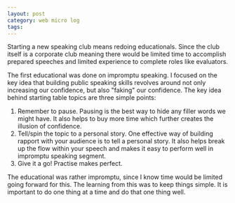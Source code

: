 ```yaml
---
layout: post
category: web micro log
tags:
---
```


Starting a new speaking club means redoing educationals. Since the club itself is a corporate club meaning there would be limited time to accomplish prepared speeches and limited experience to complete roles like evaluators.

The first educational was done on impromptu speaking. I focused on the key idea that building public speaking skills revolves around not only increasing our confidence, but also "faking" our confidence. The key idea behind starting table topics are three simple points:

1.  Remember to pause. Pausing is the best way to hide any filler words we might have. It also helps to buy more time which further creates the illusion of confidence.
2.  Tell/spin the topic to a personal story. One effective way of building rapport with your audience is to tell a personal story. It also helps break up the flow within your speech and makes it easy to perform well in impromptu speaking segment.
3.  Give it a go! Practise makes perfect.

The educational was rather impromptu, since I know time would be limited going forward for this. The learning from this was to keep things simple. It is important to do one thing at a time and do that one thing well.
